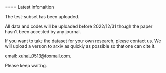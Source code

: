 ====
Latest infomaition

The test-subset has been uploaded.

All data and codes will be uploaded before 2022/12/31 though the paper hasn't been accepted by any journal.

If you want to take the dataset for your own research, please contact us.  We will upload a version to arxiv as quickly as possible so that one can cite it.

email: xuhai_0513@foxmail.com.

Please keep waiting.

